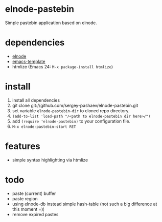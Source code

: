 # elnode-pastebin
Simple pastebin application based on elnode.

# dependencies
* [elnode](https://github.com/nicferrier/elnode)
* [emacs-template](https://github.com/dbushenko/emacs-template)
* htmlize (Emacs 24: `M-x package-install htmlize`)

# install
1. install all dependencies
2. git clone git://github.com/sergey-pashaev/elnode-pastebin.git
3. set variable `elnode-pastebin-dir` to cloned repo directory.
4. `(add-to-list 'load-path "/<path to elnode-pastebin dir here>/")`
5. add `(require 'elnode-pastebin)` to your configuration file.
6. `M-x elnode-pastebin-start RET`

# features
* simple syntax highlighting via htmlize

# todo
* paste (current) buffer
* paste region
* using elnode-db instead simple hash-table (not such a big difference at this moment =))
* remove expired pastes
